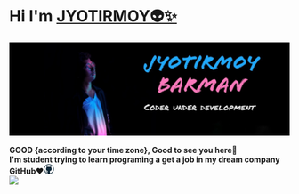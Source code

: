 # Hi I'm [JYOTIRMOY👽✨](https://jyotirmoybarman.github.io/website/)
<img src="pic/jyotirmoy.jpg">
<p><b>GOOD {according to your time zone}, Good to see you here🙋<br/>
I'm student trying to learn programing a get a job in my dream company GitHub❤️<img src="pic/github.webp" width="18px"><br/>

<img src="https://github-readme-stats.vercel.app/api?username=jyotirmoybarman&show_icons=true&theme=dark&line_height=30">